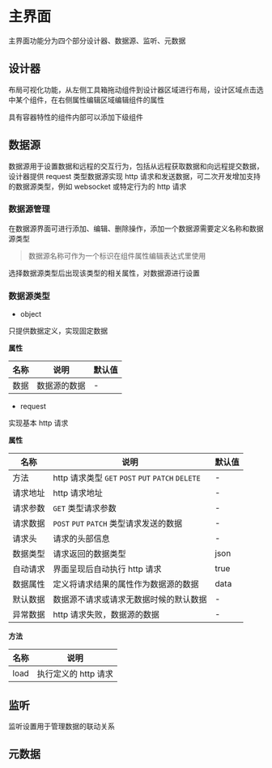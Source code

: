 # 主界面

主界面功能分为四个部分设计器、数据源、监听、元数据

## 设计器

布局可视化功能，从左侧工具箱拖动组件到设计器区域进行布局，设计区域点击选中某个组件，在右侧属性编辑区域编辑组件的属性

具有容器特性的组件内部可以添加下级组件

## 数据源

数据源用于设置数据和远程的交互行为，包括从远程获取数据和向远程提交数据，设计器提供 request 类型数据源实现 http 请求和发送数据，可二次开发增加支持的数据源类型，例如 websocket 或特定行为的 http 请求

### 数据源管理

在数据源界面可进行添加、编辑、删除操作，添加一个数据源需要定义名称和数据源类型

> 数据源名称可作为一个标识在组件属性编辑表达式里使用

选择数据源类型后出现该类型的相关属性，对数据源进行设置

### 数据源类型

- object

只提供数据定义，实现固定数据

**属性**

| 名称 | 说明         | 默认值 |
| ---- | ------------ | ------ |
| 数据 | 数据源的数据 | -      |

- request

实现基本 http 请求

**属性**

| 名称     | 说明                                              | 默认值 |
| -------- | ------------------------------------------------- | ------ |
| 方法     | http 请求类型 `GET` `POST` `PUT` `PATCH` `DELETE` | -      |
| 请求地址 | http 请求地址                                     | -      |
| 请求参数 | `GET` 类型请求参数                                | -      |
| 请求数据 | `POST` `PUT` `PATCH` 类型请求发送的数据           | -      |
| 请求头   | 请求的头部信息                                    | -      |
| 数据类型 | 请求返回的数据类型                                | json   |
| 自动请求 | 界面呈现后自动执行 http 请求                      | true   |
| 数据属性 | 定义将请求结果的属性作为数据源的数据              | data   |
| 默认数据 | 数据源不请求或请求无数据时候的默认数据            | -      |
| 异常数据 | http 请求失败，数据源的数据                       | -      |

**方法**

| 名称 | 说明                 |
| ---- | -------------------- |
| load | 执行定义的 http 请求 |

## 监听

监听设置用于管理数据的联动关系

## 元数据
